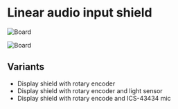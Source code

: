 # Linear audio input shield

![Board](https://github.com/srg74/WLED-ESP32-dev-board/blob/main/Shields/Linear_audio_input_shield/Docs/AUX_shield_front.jpg)

![Board](https://github.com/srg74/WLED-ESP32-dev-board/blob/main/Shields/Linear_audio_input_shield/Docs/AUX_shield_back.jpg)

## Variants

- Display shield with rotary encoder
- Display shield with rotary encoder and light sensor
- Display shield with rotary encode and ICS-43434 mic
